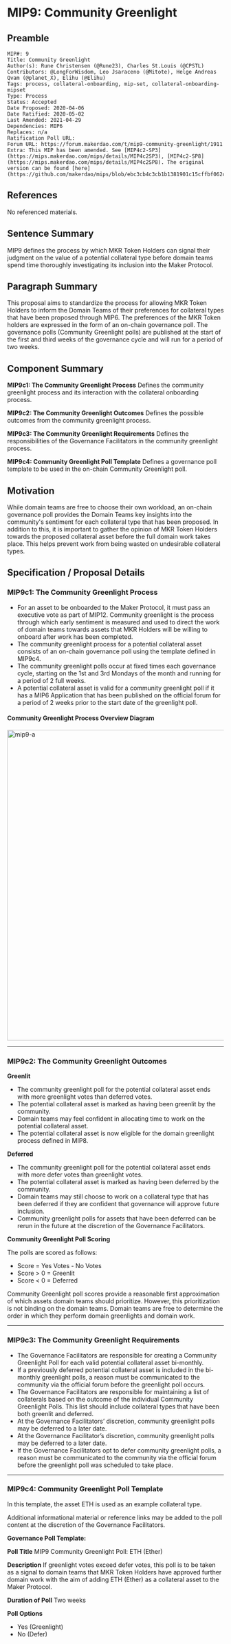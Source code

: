# MIP9: Community Greenlight

## Preamble

```
MIP#: 9
Title: Community Greenlight
Author(s): Rune Christensen (@Rune23), Charles St.Louis (@CPSTL)
Contributors: @LongForWisdom, Leo Jsaraceno (@Mitote), Helge Andreas Qvam (@planet_X), Elihu (@Elihu)
Tags: process, collateral-onboarding, mip-set, collateral-onboarding-mipset
Type: Process
Status: Accepted
Date Proposed: 2020-04-06
Date Ratified: 2020-05-02
Last Amended: 2021-04-29
Dependencies: MIP6
Replaces: n/a
Ratification Poll URL:
Forum URL: https://forum.makerdao.com/t/mip9-community-greenlight/1911
Extra: This MIP has been amended. See [MIP4c2-SP3](https://mips.makerdao.com/mips/details/MIP4c2SP3), [MIP4c2-SP8](https://mips.makerdao.com/mips/details/MIP4c2SP8). The original version can be found [here](https://github.com/makerdao/mips/blob/ebc3cb4c3cb1b1381901c15cffbf062cd1f0d585/MIP9/mip9.md).
```

## References

No referenced materials.

## Sentence Summary

MIP9 defines the process by which MKR Token Holders can signal their judgment on the value of a potential collateral type before domain teams spend time thoroughly investigating its inclusion into the Maker Protocol.

## Paragraph Summary

This proposal aims to standardize the process for allowing MKR Token Holders to inform the Domain Teams of their preferences for collateral types that have been proposed through MIP6. The preferences of the MKR Token holders are expressed in the form of an on-chain governance poll. The governance polls (Community Greenlight polls) are published at the start of the first and third weeks of the governance cycle and will run for a period of two weeks.

## Component Summary

**MIP9c1: The Community Greenlight Process**
Defines the community greenlight process and its interaction with the collateral onboarding process.

**MIP9c2: The Community Greenlight Outcomes**
Defines the possible outcomes from the community greenlight process.

**MIP9c3: The Community Greenlight Requirements**
Defines the responsibilities of the Governance Facilitators in the community greenlight process.

**MIP9c4: Community Greenlight Poll Template**
Defines a governance poll template to be used in the on-chain Community Greenlight poll.

## Motivation

While domain teams are free to choose their own workload, an on-chain governance poll provides the Domain Teams key insights into the community's sentiment for each collateral type that has been proposed. In addition to this, it is important to gather the opinion of MKR Token Holders towards the proposed collateral asset before the full domain work takes place. This helps prevent work from being wasted on undesirable collateral types.

## Specification / Proposal Details

### MIP9c1: The Community Greenlight Process

- For an asset to be onboarded to the Maker Protocol, it must pass an executive vote as part of MIP12. Community greenlight is the process through which early sentiment is measured and used to direct the work of domain teams towards assets that MKR Holders will be willing to onboard after work has been completed.
- The community greenlight process for a potential collateral asset consists of an on-chain governance poll using the template defined in MIP9c4.
- The community greenlight polls occur at fixed times each governance cycle, starting on the 1st and 3rd Mondays of the month and running for a period of 2 full weeks.
- A potential collateral asset is valid for a community greenlight poll if it has a MIP6 Application that has been published on the official forum for a period of 2 weeks prior to the start date of the greenlight poll.

#### Community Greenlight Process Overview Diagram

<img width="722" alt="mip9-a" src="https://user-images.githubusercontent.com/32653033/83067877-65367500-a035-11ea-9fb9-acefca9ec366.png">

---

### MIP9c2: The Community Greenlight Outcomes

**Greenlit**

- The community greenlight poll for the potential collateral asset ends with more greenlight votes than deferred votes.
- The potential collateral asset is marked as having been greenlit by the community.
- Domain teams may feel confident in allocating time to work on the potential collateral asset.
- The potential collateral asset is now eligible for the domain greenlight process defined in MIP8.

**Deferred**

- The community greenlight poll for the potential collateral asset ends with more defer votes than greenlight votes.
- The potential collateral asset is marked as having been deferred by the community.
- Domain teams may still choose to work on a collateral type that has been deferred if they are confident that governance will approve future inclusion.
- Community greenlight polls for assets that have been deferred can be rerun in the future at the discretion of the Governance Facilitators.

**Community Greenlight Poll Scoring**

The polls are scored as follows:

- Score = Yes Votes - No Votes
- Score > 0 = Greenlit
- Score < 0 = Deferred

Community Greenlight poll scores provide a reasonable first approximation of which assets domain teams should prioritize. However, this prioritization is not binding on the domain teams. Domain teams are free to determine the order in which they perform domain greenlights and domain work.

---

### MIP9c3: The Community Greenlight Requirements

- The Governance Facilitators are responsible for creating a Community Greenlight Poll for each valid potential collateral asset bi-monthly.
- If a previously deferred potential collateral asset is included in the bi-monthly greenlight polls, a reason must be communicated to the community via the official forum before the greenlight poll occurs.
- The Governance Facilitators are responsible for maintaining a list of collaterals based on the outcome of the individual Community Greenlight Polls. This list should include collateral types that have been both greenlit and deferred.
- At the Governance Facilitators’ discretion, community greenlight polls may be deferred to a later date.
- At the Governance Facilitator’s discretion, community greenlight polls may be deferred to a later date.
- If the Governance Facilitators opt to defer community greenlight polls, a reason must be communicated to the community via the official forum before the greenlight poll was scheduled to take place.

---

### MIP9c4: Community Greenlight Poll Template

In this template, the asset ETH is used as an example collateral type.

Additional informational material or reference links may be added to the poll content at the discretion of the Governance Facilitators.

**Governance Poll Template:**

**Poll Title**
MIP9 Community Greenlight Poll: ETH (Ether)

**Description**
If greenlight votes exceed defer votes, this poll is to be taken as a signal to domain teams that MKR Token Holders have approved further domain work with the aim of adding ETH (Ether) as a collateral asset to the Maker Protocol.

**Duration of Poll**
Two weeks

**Poll Options**

- Yes (Greenlight)
- No (Defer)
